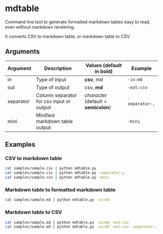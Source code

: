 # mdtable

Command line tool to generate formatted markdown tables easy to read, even without markdown rendering.

It converts CSV to markdown table, or markdown table to CSV.

## Arguments

| Argument  | Description                              | Values (default in bold)              | Example        |
|-----------|------------------------------------------|---------------------------------------|----------------|
| in        | Type of input                            | **csv**, md                           | `-in:md`       |
| out       | Type of output                           | csv, **md**                           | `-out:csv`     |
| separator | Column separator for csv input or output | *character* (default = **semicolon**) | `-separator:,` |
| mini      | Minified markdown table output           |                                       | `-mini`        |

## Examples

### CSV to markdown table

```bash
cat samples/sample.csv | python mdtable.py
cat samples/sample.csv | python mdtable.py -separator:;
cat samples/sample.csv | python mdtable.py -mini
```

### Markdown table to formatted markdown table

```bash
cat samples/sample.md | python mdtable.py -in:md
```

### Markdown table to CSV

```bash
cat samples/sample.md | python mdtable.py -in:md -out:csv
cat samples/sample.md | python mdtable.py -in:md -out:csv -separator:,
```
